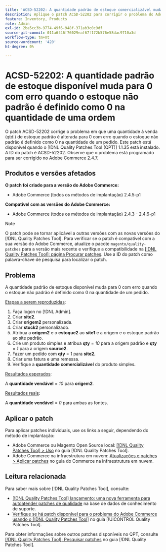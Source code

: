 ```yaml
---
title: 'ACSD-52202: A quantidade padrão de estoque comercializável muda para 0 com erro quando o estoque não padrão é definido como 0 qtd. na ordem'
description: Aplique o patch ACSD-52202 para corrigir o problema do Adobe Commerce em que uma quantidade padrão vendável de estoque é alterada para 0 com erro quando a quantidade sem estoque padrão é definida como 0 em um pedido.
feature: Inventory, Products
role: Admin
exl-id: 2ba5cc3b-9774-49f6-948f-371ab3c0c9df
source-git-commit: 011a6f46f76029eaf67f172b576e58dac9710a3d
workflow-type: tm+mt
source-wordcount: '420'
ht-degree: 0%

---
```


# ACSD-52202: A quantidade padrão de estoque disponível muda para 0 com erro quando o estoque não padrão é definido como 0 na quantidade de uma ordem

O patch ACSD-52202 corrige o problema em que uma quantidade à venda (qtd.) de estoque padrão é alterada para 0 com erro quando o estoque não padrão é definido como 0 na quantidade de um pedido. Este patch está disponível quando o [!DNL Quality Patches Tool (QPT)] 1.1.35 está instalado. A ID do patch é ACSD-52202. Observe que o problema está programado para ser corrigido no Adobe Commerce 2.4.7.

## Produtos e versões afetados

**O patch foi criado para a versão do Adobe Commerce:**

* Adobe Commerce (todos os métodos de implantação) 2.4.5-p1

**Compatível com as versões do Adobe Commerce:**

* Adobe Commerce (todos os métodos de implantação) 2.4.3 - 2.4.6-p1

>[!NOTE]
>
>O patch pode se tornar aplicável a outras versões com as novas versões do [!DNL Quality Patches Tool]. Para verificar se o patch é compatível com a sua versão do Adobe Commerce, atualize o pacote `magento/quality-patches` para a versão mais recente e verifique a compatibilidade na [[!DNL Quality Patches Tool]: página Procurar patches](https://experienceleague.adobe.com/tools/commerce-quality-patches/index.html). Use a ID do patch como palavra-chave de pesquisa para localizar o patch.

## Problema

A quantidade padrão de estoque disponível muda para 0 com erro quando o estoque não padrão é definido como 0 na quantidade de um pedido.

<u>Etapas a serem reproduzidas</u>:

1. Faça logon no [!DNL Admin].
1. Criar **site2**.
1. Criar **origem2** personalizada.
1. Criar **stock2** personalizado.
1. Atribua a **origem2** e o **estoque2** ao **site1** e a origem e o estoque padrão ao site padrão.
1. Crie um produto simples e atribua **qty** = *10* para a origem padrão e **qty** = *1* para a origem **source2**.
1. Fazer um pedido com **qty** = *1* para **site2**.
1. Criar uma fatura e uma remessa.
1. Verifique a **quantidade comercializável** do produto simples.

<u>Resultados esperados</u>:

A **quantidade vendável** = *10* para **origem2**.

<u>Resultados reais</u>:

A **quantidade vendável** = *0* para ambas as fontes.

## Aplicar o patch

Para aplicar patches individuais, use os links a seguir, dependendo do método de implantação:

* Adobe Commerce ou Magento Open Source local: [[!DNL Quality Patches Tool] > Uso](/help/tools/quality-patches-tool/usage.md) no guia [!DNL Quality Patches Tool].
* Adobe Commerce na infraestrutura em nuvem: [Atualizações e patches > Aplicar patches](https://experienceleague.adobe.com/docs/commerce-cloud-service/user-guide/develop/upgrade/apply-patches.html) no guia do Commerce na infraestrutura em nuvem.

## Leitura relacionada

Para saber mais sobre [!DNL Quality Patches Tool], consulte:

* [[!DNL Quality Patches Tool] lançamento: uma nova ferramenta para autoatender patches de qualidade](https://experienceleague.adobe.com/en/docs/commerce-operations/tools/quality-patches-tool/quality-patches-tool-to-self-serve-quality-patches) na base de dados de conhecimento de suporte.
* [Verifique se há patch disponível para o problema do Adobe Commerce usando o  [!DNL Quality Patches Tool]](/help/tools/quality-patches-tool/patches-available-in-qpt/check-patch-for-magento-issue-with-magento-quality-patches.md) no guia [!UICONTROL Quality Patches Tool].


Para obter informações sobre outros patches disponíveis no QPT, consulte [[!DNL Quality Patches Tool]: Pesquisar patches](https://experienceleague.adobe.com/tools/commerce-quality-patches/index.html) no guia [!DNL Quality Patches Tool].
